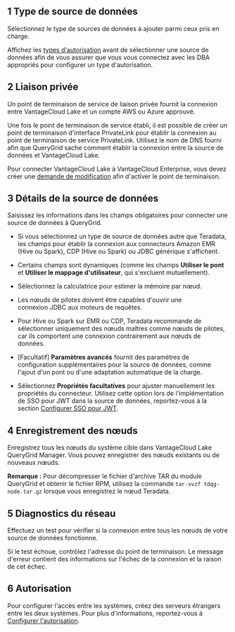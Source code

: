 1 Type de source de données
---------------------------

Sélectionnez le type de sources de données à ajouter parmi ceux pris en charge.

Affichez les [types d'autorisation](bbw1687364943833.md) avant de sélectionner une source de données afin de vous assurer que vous vous connectez avec les DBA appropriés pour configurer un type d'autorisation.

2 Liaison privée
----------------

Un point de terminaison de service de liaison privée fournit la connexion entre VantageCloud Lake et un compte AWS ou Azure approuvé.

Une fois le point de terminaison de service établi, il est possible de créer un point de terminaison d'interface PrivateLink pour établir la connexion au point de terminaison de service PrivateLink. Utilisez le nom de DNS fourni afin que QueryGrid sache comment établir la connexion entre la source de données et VantageCloud Lake.

Pour connecter VantageCloud Lake à VantageCloud Enterprise, vous devez créer une [demande de modification](yml1671157089031.md) afin d'activer le point de terminaison.

3 Détails de la source de données
---------------------------------

Saisissez les informations dans les champs obligatoires pour connecter une source de données à QueryGrid.

-   Si vous sélectionnez un type de source de données autre que Teradata, les champs pour établir la connexion aux connecteurs Amazon EMR (Hive ou Spark), CDP (Hive ou Spark) ou JDBC générique s'affichent.

-   Certains champs sont dynamiques (comme les champs **Utiliser le pont** et **Utiliser le mappage d'utilisateur**, qui s'excluent mutuellement).

-   Sélectionnez la calculatrice pour estimer la mémoire par nœud.

-   Les nœuds de pilotes doivent être capables d'ouvrir une connexion JDBC aux moteurs de requêtes.

-   Pour Hive ou Spark sur EMR ou CDP, Teradata recommande de sélectionner uniquement des nœuds maîtres comme nœuds de pilotes, car ils comportent une connexion contrairement aux nœuds de données.

-   \[Facultatif\] **Paramètres avancés** fournit des paramètres de configuration supplémentaires pour la source de données, comme l'ajout d'un pont ou d'une adaptation automatique de la charge.

-   Sélectionnez **Propriétés facultatives** pour ajuster manuellement les propriétés du connecteur. Utilisez cette option lors de l'implémentation de SSO pour JWT dans la source de données, reportez-vous à la section [Configurer SSO pour JWT](esw1713987246219.md).

4 Enregistrement des nœuds
--------------------------

Enregistrez tous les nœuds du système cible dans VantageCloud Lake QueryGrid Manager. Vous pouvez enregistrer des nœuds existants ou de nouveaux nœuds.

**Remarque :** Pour décompresser le fichier d'archive TAR du module QueryGrid et obtenir le fichier RPM, utilisez la commande `tar-xvzf tdqg-node.tar.gz` lorsque vous enregistrez le nœud Teradata.

5 Diagnostics du réseau
-----------------------

Effectuez un test pour vérifier si la connexion entre tous les nœuds de votre source de données fonctionne.

Si le test échoue, contrôlez l'adresse du point de terminaison. Le message d'erreur contient des informations sur l'échec de la connexion et la raison de cet échec.

6 Autorisation
--------------

Pour configurer l'accès entre les systèmes, créez des serveurs étrangers entre les deux systèmes. Pour plus d'informations, reportez-vous à [Configurer l'autorisation](bbw1687364943833.md).
